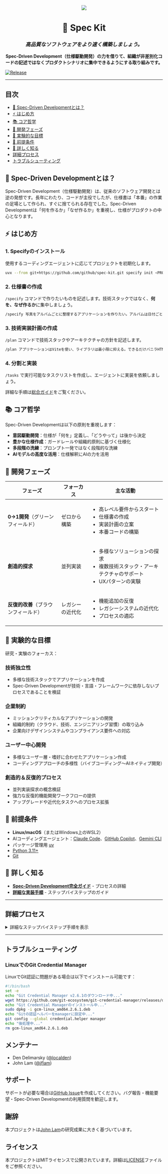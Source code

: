 <div align="center">
    <img src="./media/logo_small.webp"/>
    <h1>🌱 Spec Kit</h1>
    <h3><em>高品質なソフトウェアをより速く構築しましょう。</em></h3>
</div>

<p align="center">
    <strong>Spec-Driven Development（仕様駆動開発）の力を借りて、組織が非差別化コードの記述ではなくプロダクトシナリオに集中できるようにする取り組みです。</strong>
</p>

[![Release](https://github.com/github/spec-kit/actions/workflows/release.yml/badge.svg)](https://github.com/github/spec-kit/actions/workflows/release.yml)

---

## 目次

- [🤔 Spec-Driven Developmentとは？](#-spec-driven-developmentとは)
- [⚡ はじめ方](#-はじめ方)
- [📚 コア哲学](#-コア哲学)
- [🌟 開発フェーズ](#-開発フェーズ)
- [🎯 実験的な目標](#-実験的な目標)
- [🔧 前提条件](#-前提条件)
- [📖 詳しく知る](#-詳しく知る)
- [詳細プロセス](#詳細プロセス)
- [トラブルシューティング](#トラブルシューティング)

## 🤔 Spec-Driven Developmentとは？

Spec-Driven Development（仕様駆動開発）は、従来のソフトウェア開発とは逆の発想です。長年にわたり、コードが主役でしたが、仕様書は「本番」の作業の足場として作られ、すぐに捨てられる存在でした。Spec-Driven Developmentは「何を作るか」「なぜ作るか」を重視し、仕様がプロダクトの中心となります。

## ⚡ はじめ方

### 1. Specifyのインストール

使用するコーディングエージェントに応じてプロジェクトを初期化します。

```bash
uvx --from git+https://github.com/github/spec-kit.git specify init <PROJECT_NAME>
```

### 2. 仕様書の作成

`/specify` コマンドで作りたいものを記述します。技術スタックではなく、**何を、なぜ作るか**に集中しましょう。

```bash
/specify 写真をアルバムごとに整理するアプリケーションを作りたい。アルバムは日付ごとにグループ化され、メインページでドラッグ＆ドロップで再編成できる。アルバムは決して消えない。[...]
```

### 3. 技術実装計画の作成

`/plan` コマンドで技術スタックやアーキテクチャの方針を記述します。

```bash
/plan アプリケーションはViteを使い、ライブラリは最小限に抑える。できるだけバニラHTML、CSS、JavaScriptを使用する。画像はアップロードせず、メタデータはローカルSQLiteデータベースに保存する。[...]
```

### 4. 分割と実装

`/tasks` で実行可能なタスクリストを作成し、エージェントに実装を依頼しましょう。

詳細な手順は[総合ガイド](./spec-driven.md)をご覧ください。

## 📚 コア哲学

Spec-Driven Developmentは以下の原則を重視します：

- **意図駆動開発**：仕様が「何を」定義し、「どうやって」は後から決定
- **豊かな仕様作成**：ガードレールや組織的原則に基づく仕様化
- **多段階の洗練**：プロンプト一発ではなく段階的な洗練
- **AIモデルの高度な活用**：仕様解釈にAIの力を活用

## 🌟 開発フェーズ

| フェーズ | フォーカス | 主な活動 |
|-------|-------|----------------|
| **0→1開発**（グリーンフィールド） | ゼロから構築 | <ul><li>高レベル要件からスタート</li><li>仕様書の作成</li><li>実装計画の立案</li><li>本番コードの構築</li></ul> |
| **創造的探求** | 並列実装 | <ul><li>多様なソリューションの探求</li><li>複数技術スタック・アーキテクチャのサポート</li><li>UXパターンの実験</li></ul> |
| **反復的改善**（ブラウンフィールド） | レガシーの近代化 | <ul><li>機能追加の反復</li><li>レガシーシステムの近代化</li><li>プロセスの適応</li></ul> |

## 🎯 実験的な目標

研究・実験のフォーカス：

### 技術独立性

- 多様な技術スタックでアプリケーションを作成
- Spec-Driven Developmentが技術・言語・フレームワークに依存しないプロセスであることを検証

### 企業制約

- ミッションクリティカルなアプリケーションの開発
- 組織的制約（クラウド、技術、エンジニアリング習慣）の取り込み
- 企業向けデザインシステムやコンプライアンス要件への対応

### ユーザー中心開発

- 多様なユーザー層・嗜好に合わせたアプリケーション作成
- コーディングアプローチの多様性（バイブコーディング～AIネイティブ開発）

### 創造的＆反復的プロセス

- 並列実装探求の概念検証
- 強力な反復的機能開発ワークフローの提供
- アップグレードや近代化タスクへのプロセス拡張

## 🔧 前提条件

- **Linux/macOS**（またはWindows上のWSL2）
- AIコーディングエージェント：[Claude Code](https://www.anthropic.com/claude-code)、[GitHub Copilot](https://code.visualstudio.com/)、[Gemini CLI](https://github.com/google-gemini/gemini-cli)
- パッケージ管理用 [uv](https://docs.astral.sh/uv/)
- [Python 3.11+](https://www.python.org/downloads/)
- [Git](https://git-scm.com/downloads)

## 📖 詳しく知る

- **[Spec-Driven Development完全ガイド](./spec-driven.md)** - プロセスの詳細
- **[詳細な実装手順](#詳細プロセス)** - ステップバイステップのガイド

---

## 詳細プロセス

<details>
<summary>詳細なステップバイステップ手順を表示</summary>

Specify CLIを使ってプロジェクトをブートストラップできます。必要なアーティファクトが環境に導入されます。コマンド：

```bash
specify init <project_name>
```

カレントディレクトリで初期化：

```bash
specify init --here
```

![Specify CLIが新規プロジェクトをターミナルでブートストラップ](./media/specify_cli.gif)

使用するAIエージェントを選択するように促されます。直接指定も可能です：

```bash
specify init <project_name> --ai claude
specify init <project_name> --ai gemini
specify init <project_name> --ai copilot
# カレントディレクトリの場合：
specify init --here --ai claude
```

CLIはClaude CodeやGemini CLIのインストールを確認します。未インストール、あるいはテンプレートだけ欲しい場合は `--ignore-agent-tools` オプションを追加してください。

```bash
specify init <project_name> --ai claude --ignore-agent-tools
```

### **STEP 1:** プロジェクトのブートストラップ

プロジェクトフォルダへ移動し、AIエージェントを起動します。ここでは `claude` を例にします。

![Claude Code環境のブートストラップ](./media/bootstrap-claude-code.gif)

`/specify`, `/plan`, `/tasks` コマンドが使える状態になっていれば設定成功です。

まずはプロジェクトの足場を作成します。`/specify` コマンドで具体的な要件を入力しましょう。

>[!IMPORTANT]
>「何を」「なぜ」作りたいのかを明確に記述しましょう。**技術スタックにはこの段階で触れないでください。**

入力例：

```text
Taskifyというチーム生産性プラットフォームを開発したい。ユーザーはプロジェクト作成・メンバー追加・タスク割り当て・コメント・タスクをカンバンで移動可能。初期ではユーザーは事前定義、5人（1人プロダクトマネージャ・4人エンジニア）、3つのサンプルプロジェクト。カンバンは「To Do」「In Progress」「In Review」「Done」。ログイン不要。UI上でタスクカードの状態変更、コメント追加・編集・削除（自分のみ）、タスクの担当割り当て。色分けで自分のタスク判別。プロジェクト選択後、カンバン表示。ドラッグ＆ドロップでカード移動可能。他人のコメントは編集・削除不可。
```

このプロンプト入力後、Claude Codeがプランニングや仕様作成を開始します。ビルトインスクリプトでリポジトリ設定も行われます。

完了すると新しいブランチ（例：`001-create-taskify`）と、`specs/001-create-taskify` ディレクトリに仕様書が作成されます。

この時点でのプロジェクトフォルダ例：

```text
├── memory
│	 ├── constitution.md
│	 └── constitution_update_checklist.md
├── scripts
│	 ├── check-task-prerequisites.sh
│	 ├── common.sh
│	 ├── create-new-feature.sh
│	 ├── get-feature-paths.sh
│	 ├── setup-plan.sh
│	 └── update-claude-md.sh
├── specs
│	 └── 001-create-taskify
│	     └── spec.md
└── templates
    ├── CLAUDE-template.md
    ├── plan-template.md
    ├── spec-template.md
    └── tasks-template.md
```

### **STEP 2:** 機能仕様の明確化

ベース仕様作成後、抜け漏れ要件を明確化できます。例：

```text
各サンプルプロジェクトには5～15個のタスクをランダムに割り振り、すべての進行状態に最低1つずつタスクが存在するようにしてください。
```

Claude Codeに**レビュー＆受入チェックリスト**の検証も依頼できます。

```text
レビュー＆受入チェックリストを読み、仕様が満たしていればチェックを入れてください。満たしていない場合は空欄のままにしてください。
```

初回仕様は確定ではありません。Claude Codeとのやり取りで積極的に質問・明確化しましょう。

### **STEP 3:** プランの生成

ここで技術スタックや詳細要件を明示します。`/plan` コマンド例：

```text
.NET Aspireを使用し、データベースはPostgres。フロントエンドはBlazorサーバー、ドラッグ＆ドロップ対応、リアルタイム更新。REST APIでプロジェクト・タスク・通知を管理。
```

この段階でディレクトリは下記のようになります：

```text
.
├── CLAUDE.md
├── memory
│	 ├── constitution.md
│	 └── constitution_update_checklist.md
├── scripts
│	 ├── check-task-prerequisites.sh
│	 ├── common.sh
│	 ├── create-new-feature.sh
│	 ├── get-feature-paths.sh
│	 ├── setup-plan.sh
│	 └── update-claude-md.sh
├── specs
│	 └── 001-create-taskify
│	     ├── contracts
│	     │	 ├── api-spec.json
│	     │	 └── signalr-spec.md
│	     ├── data-model.md
│	     ├── plan.md
│	     ├── quickstart.md
│	     ├── research.md
│	     └── spec.md
└── templates
    ├── CLAUDE-template.md
    ├── plan-template.md
    ├── spec-template.md
    └── tasks-template.md
```

`research.md` に技術スタックの調査内容が反映されているか確認しましょう。必要ならClaude Codeに修正依頼できます。

技術スタックが急速に変化する場合は追加調査の依頼も推奨です：

```text
.NET Aspireのような急速に進化するライブラリについては、実装計画や詳細ファイル内で追加調査が必要な部分を特定し、対応するリサーチタスクを並列で展開してください。Taskifyに使用するバージョンなど、具体的な情報をresearch.mdに追記してください。
```

Claude Codeが的外れな調査をした場合は、下記のように修正を促しましょう：

```text
まず実装時に不明点・追加調査が必要なタスクをリストアップし、それぞれ並列にリサーチタスクを展開してください。一般的な.NET Aspire情報の調査ではなく、課題解決に直結する具体的な調査が必要です。
```

>[!NOTE]
>Claude Codeが余計なコンポーネントを追加することもあるので、理由や変更の根拠を確認しましょう。

### **STEP 4:** プランの検証

プラン完成後、Claude Codeに内容監査を依頼しましょう：

```text
実装計画と詳細ファイルを監査し、明らかに実施すべきタスクの抜け漏れがないか確認してください。各ステップに関連する詳細情報への参照も付けてください。
```

これで計画の精度が高まり、見落としを防げます。初回の洗練後は、Claude Codeに「過剰設計」箇所の確認も依頼しましょう。

>[!NOTE]
>実装前に過剰設計部分の有無も要確認です。

### STEP 5: 実装

準備ができたらClaude Codeに実装を指示します（例）：

```text
implement specs/002-create-taskify/plan.md
```

Claude Codeが自動で実装を進めます。

>[!IMPORTANT]
>Claude CodeはローカルCLIコマンド（dotnet等）を実行するため、事前にインストールしておいてください。

実装完了後はアプリ実行＆ビルドエラー対応を依頼しましょう。実行可能でもランタイムエラーが発生する場合は、追加で修正を依頼してください。

</details>

---

## トラブルシューティング

### LinuxでのGit Credential Manager

LinuxでGit認証に問題がある場合は以下でインストール可能です：

```bash
#!/bin/bash
set -e
echo "Git Credential Manager v2.6.1のダウンロード中..."
wget https://github.com/git-ecosystem/git-credential-manager/releases/download/v2.6.1/gcm-linux_amd64.2.6.1.deb
echo "Git Credential Managerのインストール中..."
sudo dpkg -i gcm-linux_amd64.2.6.1.deb
echo "Gitの認証ヘルパーをmanagerに設定中..."
git config --global credential.helper manager
echo "後処理中..."
rm gcm-linux_amd64.2.6.1.deb
```

## メンテナー

- Den Delimarsky ([@localden](https://github.com/localden))
- John Lam ([@jflam](https://github.com/jflam))

## サポート

サポートが必要な場合は[GitHub Issue](https://github.com/github/spec-kit/issues/new)を作成してください。バグ報告・機能要望・Spec-Driven Developmentの利用質問を歓迎します。

## 謝辞

本プロジェクトは[John Lam](https://github.com/jflam)の研究成果に大きく基づいています。

## ライセンス

本プロジェクトはMITライセンスで公開されています。詳細は[LICENSE](./LICENSE)ファイルをご参照ください。
